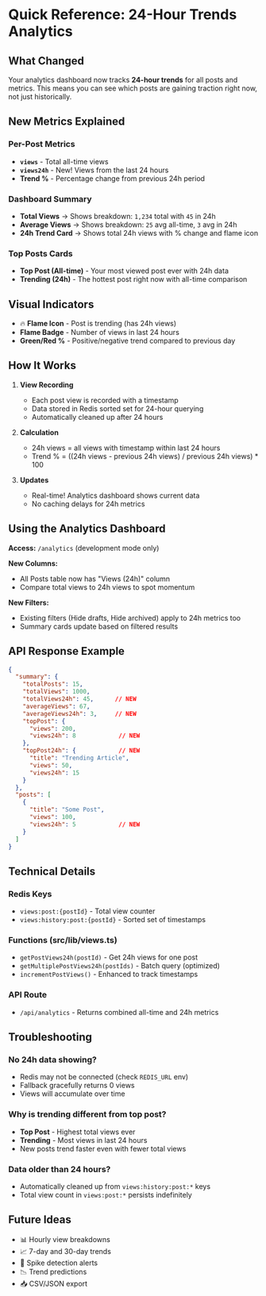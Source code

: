 # Quick Reference: 24-Hour Trends Analytics

## What Changed

Your analytics dashboard now tracks **24-hour trends** for all posts and metrics. This means you can see which posts are gaining traction right now, not just historically.

## New Metrics Explained

### Per-Post Metrics
- **`views`** - Total all-time views
- **`views24h`** - New! Views from the last 24 hours
- **Trend %** - Percentage change from previous 24h period

### Dashboard Summary
- **Total Views** → Shows breakdown: `1,234` total with `45` in 24h
- **Average Views** → Shows breakdown: `25` avg all-time, `3` avg in 24h
- **24h Trend Card** → Shows total 24h views with % change and flame icon

### Top Posts Cards
- **Top Post (All-time)** - Your most viewed post ever with 24h data
- **Trending (24h)** - The hottest post right now with all-time comparison

## Visual Indicators

- 🔥 **Flame Icon** - Post is trending (has 24h views)
- **Flame Badge** - Number of views in last 24 hours
- **Green/Red %** - Positive/negative trend compared to previous day

## How It Works

1. **View Recording**
   - Each post view is recorded with a timestamp
   - Data stored in Redis sorted set for 24-hour querying
   - Automatically cleaned up after 24 hours

2. **Calculation**
   - 24h views = all views with timestamp within last 24 hours
   - Trend % = ((24h views - previous 24h views) / previous 24h views) * 100

3. **Updates**
   - Real-time! Analytics dashboard shows current data
   - No caching delays for 24h metrics

## Using the Analytics Dashboard

**Access:** `/analytics` (development mode only)

**New Columns:**
- All Posts table now has "Views (24h)" column
- Compare total views to 24h views to spot momentum

**New Filters:**
- Existing filters (Hide drafts, Hide archived) apply to 24h metrics too
- Summary cards update based on filtered results

## API Response Example

```json
{
  "summary": {
    "totalPosts": 15,
    "totalViews": 1000,
    "totalViews24h": 45,      // NEW
    "averageViews": 67,
    "averageViews24h": 3,     // NEW
    "topPost": {
      "views": 200,
      "views24h": 8            // NEW
    },
    "topPost24h": {            // NEW
      "title": "Trending Article",
      "views": 50,
      "views24h": 15
    }
  },
  "posts": [
    {
      "title": "Some Post",
      "views": 100,
      "views24h": 5            // NEW
    }
  ]
}
```

## Technical Details

### Redis Keys
- `views:post:{postId}` - Total view counter
- `views:history:post:{postId}` - Sorted set of timestamps

### Functions (src/lib/views.ts)
- `getPostViews24h(postId)` - Get 24h views for one post
- `getMultiplePostViews24h(postIds)` - Batch query (optimized)
- `incrementPostViews()` - Enhanced to track timestamps

### API Route
- `/api/analytics` - Returns combined all-time and 24h metrics

## Troubleshooting

### No 24h data showing?
- Redis may not be connected (check `REDIS_URL` env)
- Fallback gracefully returns 0 views
- Views will accumulate over time

### Why is trending different from top post?
- **Top Post** - Highest total views ever
- **Trending** - Most views in last 24 hours
- New posts trend faster even with fewer total views

### Data older than 24 hours?
- Automatically cleaned up from `views:history:post:*` keys
- Total view count in `views:post:*` persists indefinitely

## Future Ideas

- 📊 Hourly view breakdowns
- 📈 7-day and 30-day trends
- 🔔 Spike detection alerts
- 📉 Trend predictions
- 📥 CSV/JSON export
